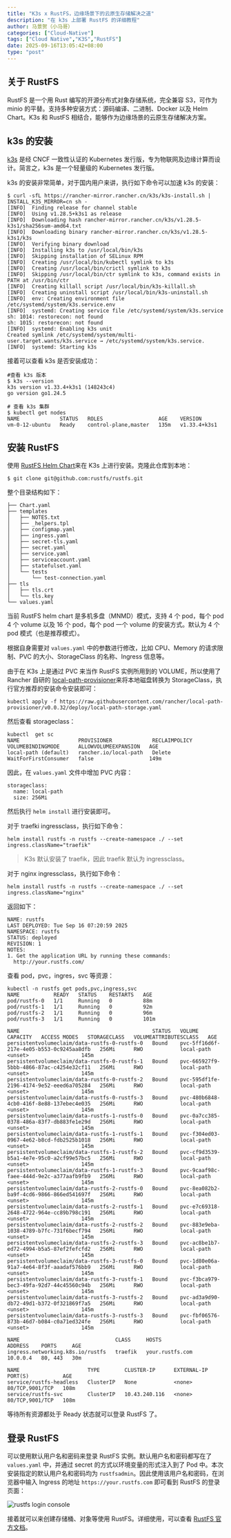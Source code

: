 ```yaml
---
title: "K3s x RustFS，边缘场景下的云原生存储解决之道"
description: "在 k3s 上部署 RustFS 的详细教程"
author: 马景贺（小马哥）
categories: ["Cloud-Native"]
tags: ["Cloud Native","K3S","RustFS"]
date: 2025-09-16T13:05:42+08:00
type: "post"
---
```


## 关于 RustFS

RustFS 是一个用 Rust 编写的开源分布式对象存储系统，完全兼容 S3，可作为 minio 的平替。支持多种安装方式：源码编译、二进制、Docker 以及 Helm Chart。K3s 和 RustFS 相结合，能够作为边缘场景的云原生存储解决方案。

## k3s 的安装


[k3s](https://www.rancher.cn/k3s/) 是经 CNCF 一致性认证的 Kubernetes 发行版，专为物联网及边缘计算而设计。简言之，k3s 是一个轻量级的 Kubernetes 发行版。

k3s 的安装非常简单，对于国内用户来讲，执行如下命令可以加速 k3s 的安装：

```
$ curl -sfL https://rancher-mirror.rancher.cn/k3s/k3s-install.sh | INSTALL_K3S_MIRROR=cn sh -
[INFO]  Finding release for channel stable
[INFO]  Using v1.28.5+k3s1 as release
[INFO]  Downloading hash rancher-mirror.rancher.cn/k3s/v1.28.5-k3s1/sha256sum-amd64.txt
[INFO]  Downloading binary rancher-mirror.rancher.cn/k3s/v1.28.5-k3s1/k3s
[INFO]  Verifying binary download
[INFO]  Installing k3s to /usr/local/bin/k3s
[INFO]  Skipping installation of SELinux RPM
[INFO]  Creating /usr/local/bin/kubectl symlink to k3s
[INFO]  Creating /usr/local/bin/crictl symlink to k3s
[INFO]  Skipping /usr/local/bin/ctr symlink to k3s, command exists in PATH at /usr/bin/ctr
[INFO]  Creating killall script /usr/local/bin/k3s-killall.sh
[INFO]  Creating uninstall script /usr/local/bin/k3s-uninstall.sh
[INFO]  env: Creating environment file /etc/systemd/system/k3s.service.env
[INFO]  systemd: Creating service file /etc/systemd/system/k3s.service
sh: 1014: restorecon: not found
sh: 1015: restorecon: not found
[INFO]  systemd: Enabling k3s unit
Created symlink /etc/systemd/system/multi-user.target.wants/k3s.service → /etc/systemd/system/k3s.service.
[INFO]  systemd: Starting k3s
```

接着可以查看 k3s 是否安装成功：

```
#查看 k3s 版本
$ k3s --version
k3s version v1.33.4+k3s1 (148243c4)
go version go1.24.5

# 查看 k3s 集群
$ kubectl get nodes
NAME             STATUS   ROLES                  AGE    VERSION
vm-0-12-ubuntu   Ready    control-plane,master   135m   v1.33.4+k3s1
```

## 安装 RustFS

使用 [RustFS Helm Chart](https://github.com/rustfs/rustfs/tree/main/helm)来在 K3s 上进行安装。克隆此仓库到本地：

```
$ git clone git@github.com:rustfs/rustfs.git
```

整个目录结构如下：

```
├── Chart.yaml
├── templates
│   ├── NOTES.txt
│   ├── _helpers.tpl
│   ├── configmap.yaml
│   ├── ingress.yaml
│   ├── secret-tls.yaml
│   ├── secret.yaml
│   ├── service.yaml
│   ├── serviceaccount.yaml
│   ├── statefulset.yaml
│   └── tests
│       └── test-connection.yaml
├── tls
│   ├── tls.crt
│   └── tls.key
└── values.yaml
```

当前 RustFS helm chart 是多机多盘（MNMD）模式，支持 4 个 pod，每个 pod 4 个 volume 以及 16 个 pod，每个 pod 一个 volume 的安装方式。默认为 4 个 pod 模式（也是推荐模式）。

根据自身需要对 `values.yaml` 中的参数进行修改，比如 CPU、Memory 的请求限制、PVC 的大小、StorageClass 的名称、Ingress 信息等。

由于在 K3s 上是通过 PVC 来当作 RustFS 实例所用到的 VOLUME，所以使用了 Rancher 自研的 [local-path-provisioner](https://github.com/rancher/local-path-provisioner)来将本地磁盘转换为 StorageClass，执行官方推荐的安装命令安装即可：

```
kubectl apply -f https://raw.githubusercontent.com/rancher/local-path-provisioner/v0.0.32/deploy/local-path-storage.yaml
```

然后查看 storageclass：

```
kubectl  get sc
NAME                   PROVISIONER             RECLAIMPOLICY   VOLUMEBINDINGMODE      ALLOWVOLUMEEXPANSION   AGE
local-path (default)   rancher.io/local-path   Delete          WaitForFirstConsumer   false                  149m
```

因此，在 `values.yaml` 文件中增加 PVC 内容：

```
storageclass:
  name: local-path
  size: 256Mi
```

然后执行 `helm install` 进行安装即可。

对于 traefki ingressclass，执行如下命令：

```
helm install rustfs -n rustfs --create-namespace ./ --set ingress.className="traefik"
```

> K3s 默认安装了 traefik，因此 traefik 默认为 ingressclass。

对于 nginx ingressclass，执行如下命令：

```
helm install rustfs -n rustfs --create-namespace ./ --set ingress.className="nginx"
```

返回如下：

```
NAME: rustfs
LAST DEPLOYED: Tue Sep 16 07:20:59 2025
NAMESPACE: rustfs
STATUS: deployed
REVISION: 1
NOTES:
1. Get the application URL by running these commands:
  http://your.rustfs.com/
```

查看 pod，pvc，ingres，svc 等资源：

```
kubectl -n rustfs get pods,pvc,ingress,svc
NAME           READY   STATUS    RESTARTS   AGE
pod/rustfs-0   1/1     Running   0          88m
pod/rustfs-1   1/1     Running   0          92m
pod/rustfs-2   1/1     Running   0          96m
pod/rustfs-3   1/1     Running   0          101m

NAME                                           STATUS   VOLUME                                     CAPACITY   ACCESS MODES   STORAGECLASS   VOLUMEATTRIBUTESCLASS   AGE
persistentvolumeclaim/data-rustfs-0-rustfs-0   Bound    pvc-5ff16d6f-217e-4e05-b553-0c9245aa8dfb   256Mi      RWO            local-path     <unset>                 145m
persistentvolumeclaim/data-rustfs-0-rustfs-1   Bound    pvc-665927f9-5bbb-4866-87ac-c4254e32cf11   256Mi      RWO            local-path     <unset>                 145m
persistentvolumeclaim/data-rustfs-0-rustfs-2   Bound    pvc-595df1fe-2196-4174-9e52-eeed6a705284   256Mi      RWO            local-path     <unset>                 145m
persistentvolumeclaim/data-rustfs-0-rustfs-3   Bound    pvc-480b6848-4cb0-416f-8e88-137ebec4e035   256Mi      RWO            local-path     <unset>                 145m
persistentvolumeclaim/data-rustfs-1-rustfs-0   Bound    pvc-0a7cc385-0378-486a-83f7-db883fe1e29d   256Mi      RWO            local-path     <unset>                 145m
persistentvolumeclaim/data-rustfs-1-rustfs-1   Bound    pvc-f304ed03-0967-4e62-b8cd-fdb2525b1018   256Mi      RWO            local-path     <unset>                 145m
persistentvolumeclaim/data-rustfs-1-rustfs-2   Bound    pvc-cf9d3539-b5a1-4e7e-95c0-a2cf99e57bc5   256Mi      RWO            local-path     <unset>                 145m
persistentvolumeclaim/data-rustfs-1-rustfs-3   Bound    pvc-9caaf98c-faee-444d-9e2c-a377aafb9fb9   256Mi      RWO            local-path     <unset>                 145m
persistentvolumeclaim/data-rustfs-2-rustfs-0   Bound    pvc-8ea082b2-ba9f-4cd6-9866-866ed541697f   256Mi      RWO            local-path     <unset>                 145m
persistentvolumeclaim/data-rustfs-2-rustfs-1   Bound    pvc-e7c69318-2648-4722-964e-cc89b798c191   256Mi      RWO            local-path     <unset>                 145m
persistentvolumeclaim/data-rustfs-2-rustfs-2   Bound    pvc-883e9eba-1038-4789-b7fc-731f6becf794   256Mi      RWO            local-path     <unset>                 145m
persistentvolumeclaim/data-rustfs-2-rustfs-3   Bound    pvc-ac8be1b7-ed72-4994-b5a5-87ef2fefcfd2   256Mi      RWO            local-path     <unset>                 145m
persistentvolumeclaim/data-rustfs-3-rustfs-0   Bound    pvc-1d80e06a-91a7-4e64-8f3f-aaadaf576bb9   256Mi      RWO            local-path     <unset>                 145m
persistentvolumeclaim/data-rustfs-3-rustfs-1   Bound    pvc-f3bca979-bec3-49fa-92d7-44c45560c94b   256Mi      RWO            local-path     <unset>                 145m
persistentvolumeclaim/data-rustfs-3-rustfs-2   Bound    pvc-ad3a9d90-db72-49d1-b372-0f321869f7a5   256Mi      RWO            local-path     <unset>                 145m
persistentvolumeclaim/data-rustfs-3-rustfs-3   Bound    pvc-fbf06576-873b-46d7-b084-c0a71ed324fe   256Mi      RWO            local-path     <unset>                 145m

NAME                               CLASS     HOSTS              ADDRESS    PORTS     AGE
ingress.networking.k8s.io/rustfs   traefik   your.rustfs.com    10.0.0.4   80, 443   30m

NAME                      TYPE        CLUSTER-IP      EXTERNAL-IP   PORT(S)           AGE
service/rustfs-headless   ClusterIP   None            <none>        80/TCP,9001/TCP   108m
service/rustfs-svc        ClusterIP   10.43.240.116   <none>        80/TCP,9001/TCP   108m
```

等待所有资源都处于 Ready 状态就可以登录 RustFS 了。

## 登录 RustFS

可以使用默认用户名和密码来登录 RustFS 实例。默认用户名和密码都写在了 `values.yaml` 中，并通过 secret 的方式以环境变量的形式注入到了 Pod 中。本次安装指定的默认用户名和密码均为 `rustfsadmin`。因此使用该用户名和密码，在浏览器中输入 Ingress 的地址 `https://your.rustfs.com` 即可看到 RustFS 的登录页面：

![rustfs login console](images/rustfs-console-login.png)

接着就可以来创建存储桶、对象等使用 RustFS。详细使用，可以查看 [RustFS 官方文档](https://docs.rustfs.com/zh/)。